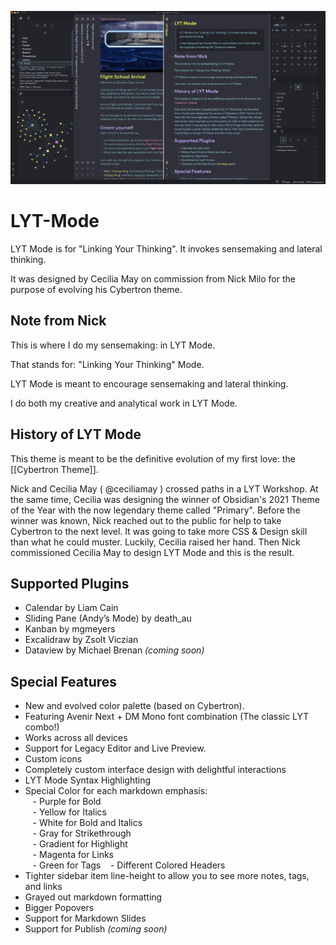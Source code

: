 ![lyt-mode-graphic](lyt-mode-graphic-1.jpg)

# LYT-Mode

LYT Mode is for "Linking Your Thinking". It invokes sensemaking and lateral thinking.

It was designed by Cecilia May on commission from Nick Milo for the purpose of evolving his Cybertron theme.

## Note from Nick

This is where I do my sensemaking: in LYT Mode.

That stands for: "Linking Your Thinking" Mode. 

LYT Mode is meant to encourage sensemaking and lateral thinking.

I do both my creative and analytical work in LYT Mode.

## History of LYT Mode

This theme is meant to be the definitive evolution of my first love: the [[Cybertron Theme]]. 

Nick and Cecilia May ( @ceciliamay ) crossed paths in a LYT Workshop. At the same time, Cecilia was designing the winner of Obsidian's 2021 Theme of the Year with the now legendary theme called "Primary". Before the winner was known, Nick reached out to the public for help to take Cybertron to the next level. It was going to take more CSS & Design skill than what he could muster. Luckily, Cecilia raised her hand. Then Nick commissioned Cecilia May to design LYT Mode and this is the result.

## Supported Plugins

- Calendar by Liam Cain  
- Sliding Pane (Andy’s Mode) by death_au  
- Kanban by mgmeyers  
- Excalidraw by Zsolt Viczian  
- Dataview by Michael Brenan _(coming soon)_

## Special Features

- New and evolved color palette (based on Cybertron).
- Featuring Avenir Next + DM Mono font combination (The classic LYT combo!)
- Works across all devices  
- Support for Legacy Editor and Live Preview.
- Custom icons  
- Completely custom interface design with delightful interactions  
- LYT Mode Syntax Highlighting  
- Special Color for each markdown emphasis:  
   - Purple for Bold  
   - Yellow for Italics  
   - White for Bold and Italics  
   - Gray for Strikethrough  
   - Gradient for Highlight  
   - Magenta for Links  
   - Green for Tags
   - Different Colored Headers
- Tighter sidebar item line-height to allow you to see more notes, tags, and links  
- Grayed out markdown formatting  
- Bigger Popovers  
- Support for Markdown Slides  
- Support for Publish _(coming soon)_
